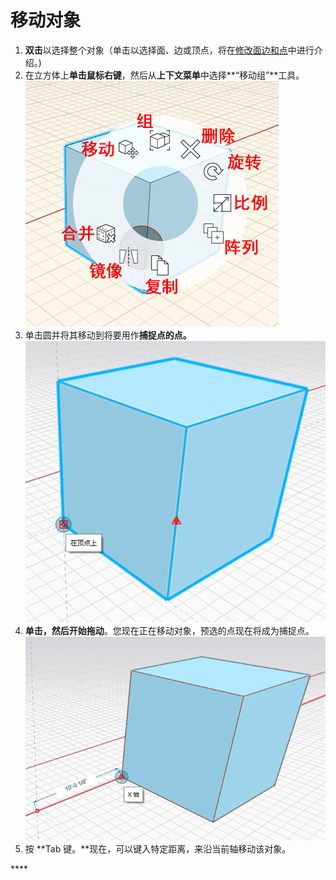 # 移动对象

1. **双击**以选择整个对象（单击以选择面、边或顶点，将在[修改面边和点](modifying-faces-edges-and-points.md)中进行介绍。\)
2. 在立方体上**单击鼠标右键**，然后从**上下文菜单**中选择**“移动组”**工具。![](../.gitbook/assets/context-menu.png)
3. 单击圆并将其移动到将要用作**捕捉点的点。** ![](../.gitbook/assets/snap-point.png)
4. **单击，然后开始拖动**。您现在正在移动对象，预选的点现在将成为捕捉点。![](../.gitbook/assets/move-object.png)
5. 按 **Tab 键。**现在，可以键入特定距离，来沿当前轴移动该对象。

\*\*\*\*

